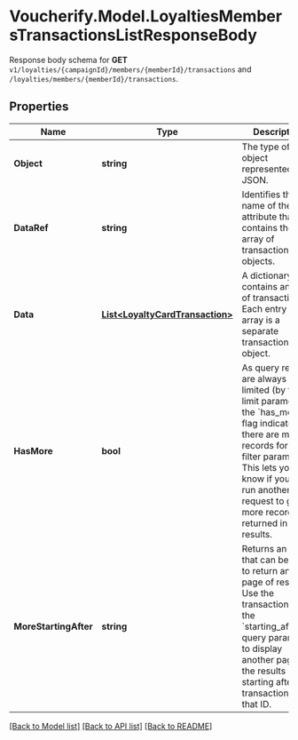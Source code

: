 # Voucherify.Model.LoyaltiesMembersTransactionsListResponseBody
Response body schema for **GET** `v1/loyalties/{campaignId}/members/{memberId}/transactions` and `/loyalties/members/{memberId}/transactions`.

## Properties

Name | Type | Description | Notes
------------ | ------------- | ------------- | -------------
**Object** | **string** | The type of the object represented by JSON. | [optional] [default to ObjectEnum.List]
**DataRef** | **string** | Identifies the name of the attribute that contains the array of transaction objects. | [optional] [default to DataRefEnum.Data]
**Data** | [**List&lt;LoyaltyCardTransaction&gt;**](LoyaltyCardTransaction.md) | A dictionary that contains an array of transactions. Each entry in the array is a separate transaction object. | [optional] 
**HasMore** | **bool** | As query results are always limited (by the limit parameter), the &#x60;has_more&#x60; flag indicates if there are more records for given filter parameters. This lets you know if you can run another request to get more records returned in the results. | [optional] 
**MoreStartingAfter** | **string** | Returns an ID that can be used to return another page of results. Use the transaction ID in the &#x60;starting_after_id&#x60; query parameter to display another page of the results starting after the transaction with that ID. | [optional] 

[[Back to Model list]](../../README.md#documentation-for-models) [[Back to API list]](../../README.md#documentation-for-api-endpoints) [[Back to README]](../../README.md)

